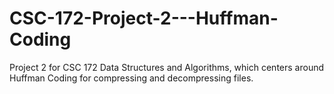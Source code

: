 # CSC-172-Project-2---Huffman-Coding
Project 2 for CSC 172 Data Structures and Algorithms, which centers around Huffman Coding for compressing and decompressing files.
